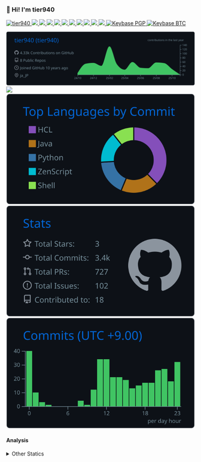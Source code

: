 ### 👋 Hi! I'm tier940

<p align="left"> 
  <a href="https://github.com/tier940/tier940/">
    <img src="https://komarev.com/ghpvc/?username=tier940" alt="tier940" />
  </a>
  <a href="http://twitter.com/tier940">
    <img height="20" src="https://img.shields.io/twitter/follow/tier940?label=Twitter&logo=twitter&style=flat" />
  </a>
  <a href="https://github.com/tier940">
    <img height="20" src="https://img.shields.io/github/followers/tier940?label=follow&logo=github&style=flat" />
  </a>
  <a href="https://www.reddit.com/user/tier940">
    <img height="20" src="https://img.shields.io/reddit/user-karma/combined/tier940?label=Reddit&logo=reddit&style=flat" />
  </a>
  <a href="https://stackoverflow.com/users/17317833/tier940">
    <img height="20" src="https://img.shields.io/stackexchange/stackoverflow/r/17317833?label=StackOverflow&logo=stack-overflow&style=flat" />
  </a>
  <a href="https://zenn.dev/tier940">
    <img height="20" src="https://zenn.badge.nikaera.com/s/tier940/likes" />
  </a>
  <a href="https://zenn.dev/tier940">
    <img height="20" src="https://zenn.badge.nikaera.com/s/tier940/followers" />
  </a>
  <a href="https://zenn.dev/tier940">
    <img height="20" src="https://zenn.badge.nikaera.com/s/tier940/articles" />
  </a>
  <a href="http://qiita.com/tier940">
    <img height="20" src="https://qiita-badge.apiapi.app/s/tier940/posts.svg" />
  </a>
  <a href="http://qiita.com/tier940">
    <img height="20" src="https://qiita-badge.apiapi.app/s/tier940/contributions.svg" />
  </a>
  <a href="https://github.com/tier940/tier940/">
    <img height="20" src="https://github.com/tier940/tier940/actions/workflows/main.yml/badge.svg" />
  </a>
  <a href="https://keybase.io/tier940">
    <img alt="Keybase PGP" src="https://img.shields.io/keybase/pgp/tier940">
  </a>
  <a href="https://keybase.io/tier940">
    <img alt="Keybase BTC" src="https://img.shields.io/keybase/btc/tier940">
  </a>
</p>

[![](https://raw.githubusercontent.com/tier940/tier940/main/profile-summary-card-output/github_dark/0-profile-details.svg)](https://github.com/vn7n24fzkq/github-profile-summary-cards)
[![](https://raw.githubusercontent.com/tier940/tier940/main/profile-summary-card-output/github_dark/1-repos-per-language.svg)](https://github.com/vn7n24fzkq/github-profile-summary-cards) [![](https://raw.githubusercontent.com/tier940/tier940/main/profile-summary-card-output/github_dark/2-most-commit-language.svg)](https://github.com/vn7n24fzkq/github-profile-summary-cards)
[![](https://raw.githubusercontent.com/tier940/tier940/main/profile-summary-card-output/github_dark/3-stats.svg)](https://github.com/vn7n24fzkq/github-profile-summary-cards) [![](https://raw.githubusercontent.com/tier940/tier940/main/profile-summary-card-output/github_dark/4-productive-time.svg)](https://github.com/vn7n24fzkq/github-profile-summary-cards)


#### Analysis
<!-- <img height="150" src="https://github.com/tier940/tier940/blob/master/images/stat.svg" alt="Alternative Text"/> -->

<details>
  <summary>Other Statics</summary>
  <!--START_SECTION:waka-->
![Code Time](http://img.shields.io/badge/Code%20Time-5%2C783%20hrs%2043%20mins-blue)

**🐱 My GitHub Data** 

> 📦 48.7 kB Used in GitHub's Storage 
 > 
> 💼 Opted to Hire
 > 
> 📜 12 Public Repositories 
 > 
> 🔑 7 Private Repositories 
 > 
**I'm an Early 🐤** 

```text
🌞 Morning                2608 commits        ████░░░░░░░░░░░░░░░░░░░░░   16.47 % 
🌆 Daytime                5704 commits        █████████░░░░░░░░░░░░░░░░   36.03 % 
🌃 Evening                5839 commits        █████████░░░░░░░░░░░░░░░░   36.88 % 
🌙 Night                  1680 commits        ███░░░░░░░░░░░░░░░░░░░░░░   10.61 % 
```
📅 **I'm Most Productive on Saturday** 

```text
Monday                   1753 commits        ███░░░░░░░░░░░░░░░░░░░░░░   11.07 % 
Tuesday                  2446 commits        ████░░░░░░░░░░░░░░░░░░░░░   15.45 % 
Wednesday                1900 commits        ███░░░░░░░░░░░░░░░░░░░░░░   12.00 % 
Thursday                 1607 commits        ███░░░░░░░░░░░░░░░░░░░░░░   10.15 % 
Friday                   2321 commits        ████░░░░░░░░░░░░░░░░░░░░░   14.66 % 
Saturday                 3011 commits        █████░░░░░░░░░░░░░░░░░░░░   19.02 % 
Sunday                   2793 commits        ████░░░░░░░░░░░░░░░░░░░░░   17.64 % 
```


📊 **This Week I Spent My Time On** 

```text
🕑︎ Time Zone: Asia/Tokyo

💬 Programming Languages: 
Other                    28 hrs 21 mins      ██████████████████░░░░░░░   73.00 % 
Docker                   3 hrs 9 mins        ██░░░░░░░░░░░░░░░░░░░░░░░   08.13 % 
Markdown                 1 hr 54 mins        █░░░░░░░░░░░░░░░░░░░░░░░░   04.92 % 
Java                     1 hr 51 mins        █░░░░░░░░░░░░░░░░░░░░░░░░   04.79 % 
YAML                     1 hr 26 mins        █░░░░░░░░░░░░░░░░░░░░░░░░   03.73 % 

🔥 Editors: 
Chrome                   30 hrs 51 mins      ████████████████████░░░░░   79.45 % 
VS Code                  5 hrs 36 mins       ████░░░░░░░░░░░░░░░░░░░░░   14.43 % 
IntelliJ IDEA            2 hrs 22 mins       ██░░░░░░░░░░░░░░░░░░░░░░░   06.12 % 

💻 Operating System: 
Windows                  33 hrs 15 mins      █████████████████████░░░░   85.62 % 
Linux                    5 hrs 35 mins       ████░░░░░░░░░░░░░░░░░░░░░   14.38 % 
```

**I Mostly Code in Java** 

```text
Java                     13 repos            ████████████░░░░░░░░░░░░░   48.15 % 
HCL                      3 repos             ███░░░░░░░░░░░░░░░░░░░░░░   11.11 % 
ZenScript                3 repos             ███░░░░░░░░░░░░░░░░░░░░░░   11.11 % 
Shell                    2 repos             ██░░░░░░░░░░░░░░░░░░░░░░░   07.41 % 
Python                   1 repo              █░░░░░░░░░░░░░░░░░░░░░░░░   03.70 % 
```



**Timeline**

![Lines of Code chart](https://raw.githubusercontent.com/tier940/tier940/main/assets/bar_graph.png)


 Last Updated on 25/05/2025 01:10:59 UTC
<!--END_SECTION:waka-->
</details>
